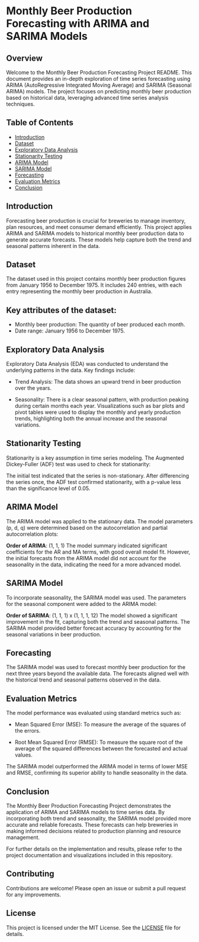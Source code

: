 # Monthly Beer Production Forecasting with ARIMA and SARIMA Models
## Overview
Welcome to the Monthly Beer Production Forecasting Project README. This document provides an in-depth exploration of time series forecasting using ARIMA (AutoRegressive Integrated Moving Average) and SARIMA (Seasonal ARIMA) models. The project focuses on predicting monthly beer production based on historical data, leveraging advanced time series analysis techniques.

## Table of Contents

- [Introduction](#introduction)
- [Dataset](#dataset)
- [Exploratory Data Analysis](#exploratory-data-analysis)
- [Stationarity Testing](#stationarity-testing)
- [ARIMA Model](#arima-model)
- [SARIMA Model](#sarima-model)
- [Forecasting](#forecasting)
- [Evaluation Metrics](#evaluation-metrics)
- [Conclusion](#conclusion)


## Introduction
Forecasting beer production is crucial for breweries to manage inventory, plan resources, and meet consumer demand efficiently. This project applies ARIMA and SARIMA models to historical monthly beer production data to generate accurate forecasts. These models help capture both the trend and seasonal patterns inherent in the data.

## Dataset
The dataset used in this project contains monthly beer production figures from January 1956 to December 1975. It includes 240 entries, with each entry representing the monthly beer production in Australia.

## Key attributes of the dataset:

- Monthly beer production: The quantity of beer produced each month.
- Date range: January 1956 to December 1975.

## Exploratory Data Analysis
Exploratory Data Analysis (EDA) was conducted to understand the underlying patterns in the data. Key findings include:

- Trend Analysis: The data shows an upward trend in beer production over the years.

- Seasonality: There is a clear seasonal pattern, with production peaking during certain months each year.
Visualizations such as bar plots and pivot tables were used to display the monthly and yearly production trends, highlighting both the annual increase and the seasonal variations.

## Stationarity Testing
Stationarity is a key assumption in time series modeling. The Augmented Dickey-Fuller (ADF) test was used to check for stationarity:

The initial test indicated that the series is non-stationary.
After differencing the series once, the ADF test confirmed stationarity, with a p-value less than the significance level of 0.05.

## ARIMA Model
The ARIMA model was applied to the stationary data. The model parameters (p, d, q) were determined based on the autocorrelation and partial autocorrelation plots:

**Order of ARIMA**: (1, 1, 1)
The model summary indicated significant coefficients for the AR and MA terms, with good overall model fit.
However, the initial forecasts from the ARIMA model did not account for the seasonality in the data, indicating the need for a more advanced model.

## SARIMA Model
To incorporate seasonality, the SARIMA model was used. The parameters for the seasonal component were added to the ARIMA model:

**Order of SARIMA**: (1, 1, 1) x (1, 1, 1, 12)
The model showed a significant improvement in the fit, capturing both the trend and seasonal patterns.
The SARIMA model provided better forecast accuracy by accounting for the seasonal variations in beer production.

## Forecasting
The SARIMA model was used to forecast monthly beer production for the next three years beyond the available data. The forecasts aligned well with the historical trend and seasonal patterns observed in the data.

## Evaluation Metrics
The model performance was evaluated using standard metrics such as:

- Mean Squared Error (MSE): To measure the average of the squares of the errors.
  
- Root Mean Squared Error (RMSE): To measure the square root of the average of the squared differences between the forecasted and actual values.
  
The SARIMA model outperformed the ARIMA model in terms of lower MSE and RMSE, confirming its superior ability to handle seasonality in the data.

## Conclusion
The Monthly Beer Production Forecasting Project demonstrates the application of ARIMA and SARIMA models to time series data. By incorporating both trend and seasonality, the SARIMA model provided more accurate and reliable forecasts. These forecasts can help breweries in making informed decisions related to production planning and resource management.

For further details on the implementation and results, please refer to the project documentation and visualizations included in this repository.

## Contributing
Contributions are welcome! Please open an issue or submit a pull request for any improvements.

## License
This project is licensed under the MIT License. See the [LICENSE](LICENSE) file for details.

